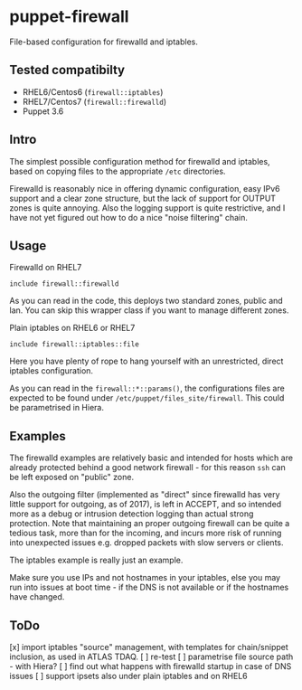# puppet-firewall
File-based configuration for firewalld and iptables.

## Tested compatibilty
 * RHEL6/Centos6 (`firewall::iptables`)
 * RHEL7/Centos7 (`firewall::firewalld`)
 * Puppet 3.6

## Intro
The simplest possible configuration method for firewalld and iptables, 
based on copying files to the appropriate `/etc` directories.

Firewalld is reasonably nice in offering dynamic configuration, easy IPv6 support
and a clear zone structure, but the lack of support for OUTPUT zones is quite annoying.
Also the logging support is quite restrictive, and I have not yet figured out how to do a nice "noise filtering" chain.

## Usage
Firewalld on RHEL7
```
include firewall::firewalld
```
As you can read in the code, this deploys two standard zones, public and lan. You can skip this wrapper class if you want to manage different zones.

Plain iptables on RHEL6 or RHEL7
```
include firewall::iptables::file
```
Here you have plenty of rope to hang yourself with an unrestricted, direct iptables configuration.

As you can read in the `firewall::*::params()`, the configurations files are expected to be found under `/etc/puppet/files_site/firewall`. This could be parametrised in Hiera.

## Examples
The firewalld examples are relatively basic and intended for hosts which are already protected 
behind a good network firewall - for this reason `ssh` can be left exposed on "public" zone.

Also the outgoing filter (implemented as "direct" since firewalld has very little support for outgoing, as of 2017), is left in ACCEPT, and so intended more as a debug or intrusion detection logging than actual strong protection. Note that maintaining an proper outgoing firewall can be quite a tedious task, more than for the incoming, and incurs more risk of running into unexpected issues e.g. dropped packets with slow servers or clients.

The iptables example is really just an example. 

Make sure you use IPs and not hostnames in your iptables, else you may run into issues at boot time - if the DNS is not available or if the hostnames have changed.

## ToDo
 [x] import iptables "source" management, with templates for chain/snippet inclusion, as used in ATLAS TDAQ.
 [ ] re-test
 [ ] parametrise file source path - with Hiera?
 [ ] find out what happens with firewalld startup in case of DNS issues
 [ ] support ipsets also under plain iptables and on RHEL6
